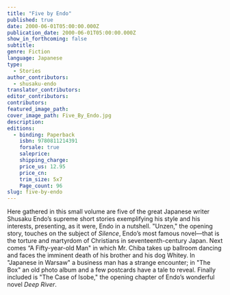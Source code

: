 ```yaml
---
title: "Five by Endo"
published: true
date: 2000-06-01T05:00:00.000Z
publication_date: 2000-06-01T05:00:00.000Z
show_in_forthcoming: false
subtitle:
genre: Fiction
language: Japanese
type:
  - Stories
author_contributors:
  - shusaku-endo
translator_contributors:
editor_contributors:
contributors:
featured_image_path:
cover_image_path: Five_By_Endo.jpg
description:
editions:
  - binding: Paperback
    isbn: 9780811214391
    forsale: true
    saleprice:
    shipping_charge:
    price_us: 12.95
    price_cn:
    trim_size: 5x7
    Page_count: 96
slug: five-by-endo
---
```


Here gathered in this small volume are five of the great Japanese writer Shusaku Endo’s supreme short stories exemplifying his style and his interests, presenting, as it were, Endo in a nutshell. "Unzen," the opening story, touches on the subject of _Silence_, Endo’s most famous novel––that is the torture and martyrdom of Christians in seventeenth-century Japan. Next comes “A Fifty-year-old Man" in which Mr. Chiba takes up ballroom dancing and faces the imminent death of his brother and his dog Whitey. In "Japanese in Warsaw" a business man has a strange encounter; in "The Box" an old photo album and a few postcards have a tale to reveal. Finally included is "The Case of Isobe," the opening chapter of Endo’s wonderful novel _Deep River_.

